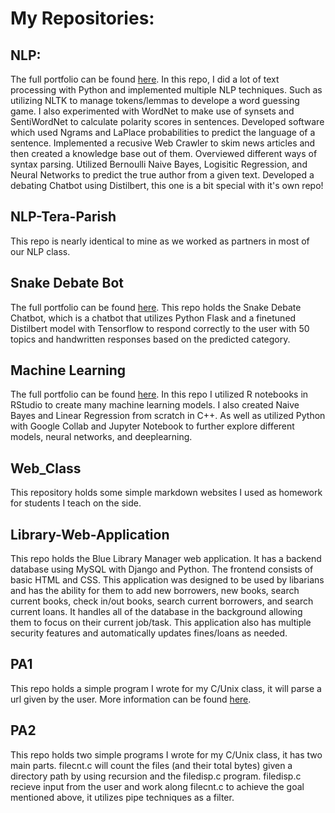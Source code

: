 # My Repositories:

## NLP:
The full portfolio can be found [here](https://github.com/BridgetteBXP13/NLP).
In this repo, I did a lot of text processing with Python and implemented multiple NLP techniques. Such as utilizing NLTK to manage tokens/lemmas to develope a word guessing game. I also experimented with WordNet to make use of synsets and SentiWordNet to calculate polarity scores in sentences. Developed software which used Ngrams and LaPlace probabilities to predict the language of a sentence. Implemented a recusive Web Crawler to skim news articles and then created a knowledge base out of them. Overviewed different ways of syntax parsing. Utilized Bernoulli Naive Bayes, Logisitic Regression, and Neural Networks to predict the true author from a given text. Developed a debating Chatbot using Distilbert, this one is a bit special with it's own repo!

## NLP-Tera-Parish
This repo is nearly identical to mine as we worked as partners in most of our NLP class.

## Snake Debate Bot
The full portfolio can be found [here](https://github.com/BridgetteBXP13/Snake-Debate-Bot/).
This repo holds the Snake Debate Chatbot, which is a chatbot that utilizes Python Flask and a finetuned Distilbert model with Tensorflow to respond correctly to the user with 50 topics and handwritten responses based on the predicted category.

## Machine Learning
The full portfolio can be found [here](https://github.com/BridgetteBXP13/Machine-Learning/).
In this repo I utilized R notebooks in RStudio to create many machine learning models. I also created Naive Bayes and Linear Regression from scratch in C++. As well as utilized Python with Google Collab and Jupyter Notebook to further explore different models, neural networks, and deeplearning.

## Web_Class
This repository holds some simple markdown websites I used as homework for students I teach on the side.

## Library-Web-Application
This repo holds the Blue Library Manager web application. It has a backend database using MySQL with Django and Python. The frontend consists of basic HTML and CSS. This application was designed to be used by libarians and has the ability for them to add new borrowers, new books, search current books, check in/out books, search current borrowers, and search current loans. It handles all of the database in the background allowing them to focus on their current job/task. This application also has multiple security features and automatically updates fines/loans as needed. 

## PA1
This repo holds a simple program I wrote for my C/Unix class, it will parse a url given by the user. More information can be found [here](https://github.com/BridgetteBXP13/PA1).

## PA2
This repo holds two simple programs I wrote for my C/Unix class, it has two main parts. filecnt.c will count the files (and their total bytes) given a directory path by using recursion and the filedisp.c program. filedisp.c recieve input from the user and work along filecnt.c to achieve the goal mentioned above, it utilizes pipe techniques as a filter. 

